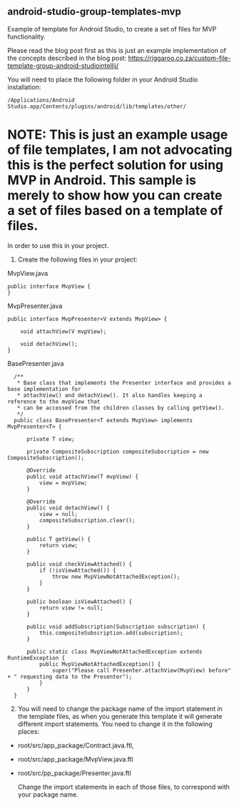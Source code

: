 ## android-studio-group-templates-mvp
Example of template for Android Studio, to create a set of files for MVP functionality.

Please read the blog post first as this is just an example implementation of the concepts described in the blog post:
https://riggaroo.co.za/custom-file-template-group-android-studiointellij/ 

You will need to place the following folder in your Android Studio installation:
```
/Applications/Android Studio.app/Contents/plugins/android/lib/templates/other/
```
# NOTE: This is just an example usage of file templates, I am not advocating this is the perfect solution for using MVP in Android. This sample is merely to show how you can create a set of files based on a template of files. 

In order to use this in your project. 

1. Create the following files in your project:

MvpView.java
  ```
  public interface MvpView {
  }
  ```
MvpPresenter.java

  ```
  public interface MvpPresenter<V extends MvpView> {

      void attachView(V mvpView);

      void detachView();
  }
  ```
BasePresenter.java
```
  /**
   * Base class that implements the Presenter interface and provides a base implementation for
   * attachView() and detachView(). It also handles keeping a reference to the mvpView that
   * can be accessed from the children classes by calling getView().
   */
  public class BasePresenter<T extends MvpView> implements MvpPresenter<T> {
  
      private T view;
  
      private CompositeSubscription compositeSubscription = new CompositeSubscription();
  
      @Override
      public void attachView(T mvpView) {
          view = mvpView;
      }
  
      @Override
      public void detachView() {
          view = null;
          compositeSubscription.clear();
      }
  
      public T getView() {
          return view;
      }
  
      public void checkViewAttached() {
          if (!isViewAttached()) {
              throw new MvpViewNotAttachedException();
          }
      }
  
      public boolean isViewAttached() {
          return view != null;
      }
  
      public void addSubscription(Subscription subscription) {
          this.compositeSubscription.add(subscription);
      }
  
      public static class MvpViewNotAttachedException extends RuntimeException {
          public MvpViewNotAttachedException() {
              super("Please call Presenter.attachView(MvpView) before" + " requesting data to the Presenter");
          }
      }
  }
```

2. You will need to change the package name of the import statement  in the template files, as when you generate this template it will generate different import statements. You need to change it in the following places:
  * root/src/app_package/Contract.java.ftl, 
  * root/src/app_package/MvpView.java.ftl 
  * root/src/pp_package/Presenter.java.ftl 
 
    Change the import statements in each of those files, to correspond with your package name.

